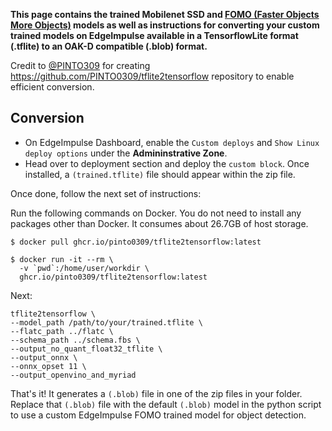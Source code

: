 **This page contains the trained Mobilenet SSD and [FOMO (Faster Objects More Objects)](https://www.edgeimpulse.com/blog/announcing-fomo-faster-objects-more-objects) models as well as instructions for converting your custom trained models on EdgeImpulse available in a TensorflowLite format (.tflite) to an OAK-D compatible (.blob) format.**

Credit to [@PINTO309](https://github.com/PINTO0309) for creating https://github.com/PINTO0309/tflite2tensorflow repository to enable efficient conversion.
  
<h2> Conversion </h2>

- On EdgeImpulse Dashboard, enable the `Custom deploys` and `Show Linux deploy options` under the **Admininstrative Zone**.
- Head over to deployment section and deploy the `custom block`. Once installed, a `(trained.tflite)` file should appear within the zip file.

Once done, follow the next set of instructions: 

Run the following commands on Docker. You do not need to install any packages other than Docker. It consumes about 26.7GB of host storage.

```
$ docker pull ghcr.io/pinto0309/tflite2tensorflow:latest

$ docker run -it --rm \
  -v `pwd`:/home/user/workdir \
  ghcr.io/pinto0309/tflite2tensorflow:latest
```

Next:

```
tflite2tensorflow \
--model_path /path/to/your/trained.tflite \
--flatc_path ../flatc \
--schema_path ../schema.fbs \
--output_no_quant_float32_tflite \
--output_onnx \
--onnx_opset 11 \
--output_openvino_and_myriad
```

That's it! It generates a `(.blob)` file in one of the zip files in your folder. Replace that `(.blob)` file with the default `(.blob)` model in the python script to use a custom EdgeImpulse FOMO trained model for object detection.

